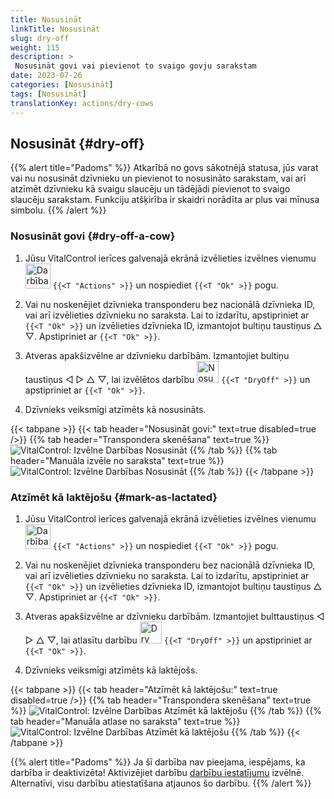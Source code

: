 ```yaml
---
title: Nosusināt
linkTitle: Nosusināt
slug: dry-off
weight: 115
description: >
 Nosusināt govi vai pievienot to svaigo govju sarakstam
date: 2023-07-26
categories: [Nosusināt]
tags: [Nosusināt]
translationKey: actions/dry-cows
---
```


## Nosusināt {#dry-off}

{{% alert title="Padoms" %}}
Atkarībā no govs sākotnējā statusa, jūs varat vai nu nosusināt dzīvnieku un pievienot to nosusināto sarakstam, vai arī atzīmēt dzīvnieku kā svaigu slaucēju un tādējādi pievienot to svaigo slaucēju sarakstam. Funkciju atšķirība ir skaidri norādīta ar plus vai mīnusa simbolu.
{{% /alert %}}

### Nosusināt govi {#dry-off-a-cow}

1. Jūsu VitalControl ierīces galvenajā ekrānā izvēlieties izvēlnes vienumu &nbsp;<img src="/icons/actions.svg" width="40" align="bottom" alt="Darbības" /> `{{<T "Actions" >}}` un nospiediet `{{<T "Ok" >}}` pogu.

2. Vai nu noskenējiet dzīvnieka transponderu bez nacionālā dzīvnieka ID, vai arī izvēlieties dzīvnieku no saraksta. Lai to izdarītu, apstipriniet ar `{{<T "Ok" >}}` un izvēlieties dzīvnieka ID, izmantojot bultiņu taustiņus △ ▽. Apstipriniet ar `{{<T "Ok" >}}`.

3. Atveras apakšizvēlne ar dzīvnieku darbībām. Izmantojiet bultiņu taustiņus ◁ ▷ △ ▽, lai izvēlētos darbību <img src="/icons/actions/dryoff-plus.svg" width="35" align="bottom" alt="Nosusināt" /> `{{<T "DryOff" >}}` un apstipriniet ar `{{<T "Ok" >}}`.

4. Dzīvnieks veiksmīgi atzīmēts kā nosusināts.

{{< tabpane >}}
{{< tab header="Nosusināt govi:" text=true disabled=true />}}
{{% tab header="Transpondera skenēšana" text=true %}}
![VitalControl: Izvēlne Darbības Nosusināt](../images/dryoff-scan.png "Nosusināt govi")
{{% /tab %}}
{{% tab header="Manuāla izvēle no saraksta" text=true %}}
![VitalControl: Izvēlne Darbības Nosusināt](../images/dryoff.png "Nosusināt govi")
{{% /tab %}}
{{< /tabpane >}}

### Atzīmēt kā laktējošu {#mark-as-lactated}

1. Jūsu VitalControl ierīces galvenajā ekrānā izvēlieties izvēlnes vienumu &nbsp;<img src="/icons/actions.svg" width="40" align="bottom" alt="Darbības" /> `{{<T "Actions" >}}` un nospiediet `{{<T "Ok" >}}` pogu.

2. Vai nu noskenējiet dzīvnieka transponderu bez nacionālā dzīvnieka ID, vai arī izvēlieties dzīvnieku no saraksta. Lai to izdarītu, apstipriniet ar `{{<T "Ok" >}}` un izvēlieties dzīvnieka ID, izmantojot bultiņu taustiņus △ ▽. Apstipriniet ar `{{<T "Ok" >}}`.

3. Atveras apakšizvēlne ar dzīvnieku darbībām. Izmantojiet bulttaustiņus ◁ ▷ △ ▽, lai atlasītu darbību <img src="/icons/actions/dryoff-minus.svg" width="35" align="bottom" alt="Dry off" /> `{{<T "DryOff" >}}` un apstipriniet ar `{{<T "Ok" >}}`.

4. Dzīvnieks veiksmīgi atzīmēts kā laktējošs.

{{< tabpane >}}
{{< tab header="Atzīmēt kā laktējošu:" text=true disabled=true />}}
{{% tab header="Transpondera skenēšana" text=true %}}
![VitalControl: Izvēlne Darbības Atzīmēt kā laktējošu](../images/lactated-scan.png "Atzīmēt kā laktējošu")
{{% /tab %}}
{{% tab header="Manuāla atlase no saraksta" text=true %}}
![VitalControl: Izvēlne Darbības Atzīmēt kā laktējošu](../images/lactated.png "Atzīmēt kā laktējošu")
{{% /tab %}}
{{< /tabpane >}}

{{% alert title="Padoms" %}}
Ja šī darbība nav pieejama, iespējams, ka darbība ir deaktivizēta! Aktivizējiet darbību [darbību iestatījumu](../setting) izvēlnē. Alternatīvi, visu darbību atiestatīšana atjaunos šo darbību.
{{% /alert %}}
